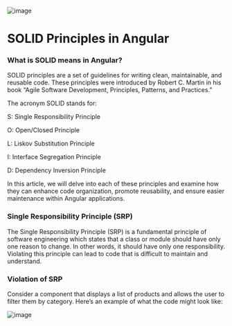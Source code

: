 ![image](https://github.com/user-attachments/assets/2be2588a-8348-4f07-9505-1d22e3ae41ae)


# SOLID Principles in Angular

### What is SOLID means in Angular?

SOLID principles are a set of guidelines for writing clean, maintainable, and reusable code. These principles were introduced by Robert C. Martin in his book “Agile Software Development, Principles, Patterns, and Practices.”

The acronym SOLID stands for:

S: Single Responsibility Principle

O: Open/Closed Principle

L: Liskov Substitution Principle

I: Interface Segregation Principle

D: Dependency Inversion Principle

In this article, we will delve into each of these principles and examine how they can enhance code organization, promote reusability, and ensure easier maintenance within Angular applications.

### Single Responsibility Principle (SRP)
The Single Responsibility Principle (SRP) is a fundamental principle of software engineering which states that a class or module should have only one reason to change. In other words, it should have only one responsibility. Violating this principle can lead to code that is difficult to maintain and understand.

### Violation of SRP
Consider a component that displays a list of products and allows the user to filter them by category. Here’s an example of what the code might look like:

![image](https://github.com/user-attachments/assets/32dde38d-94ce-46ca-a138-0667028a0fc1)



